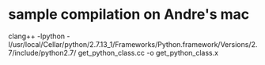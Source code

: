 # sample compilation on Andre's mac 
clang++ -lpython -I/usr/local/Cellar/python/2.7.13_1/Frameworks/Python.framework/Versions/2.7/include/python2.7/ get_python_class.cc -o get_python_class.x